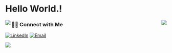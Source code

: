 <h1>Hello World.!</h1>

<a href="https://github.com/TechCursed/github-readme-stats">
  <img align="left" src="https://github-readme-stats.vercel.app/api?username=TechCursed&hide=stars,issues&count_private=true&show_icons=true"/>
  <img align="right" src="https://github-readme-stats.vercel.app/api/top-langs/?username=TechCursed&layout=compact" />
</a>

<div>
<h3> 🤝🏻 Connect with Me </h3>

<p align="left">
<a href="https://www.linkedin.com/in/techcursed/" target="_blank"><img alt="LinkedIn" src="https://img.shields.io/badge/LinkedIn-@techcursed-blue?style=flat&logo=linkedin"></a>
<a href="mailto:anshould@gmail.com"><img alt="Email" src="https://img.shields.io/badge/Mail-anshould@gmail.com-blue?style=flat&logo=gmail"></a>
</p>

<p align="left">
<img src="https://visitor-badge.laobi.icu/badge?page_id=TechCursed" id="counter">
</p>
</div>
